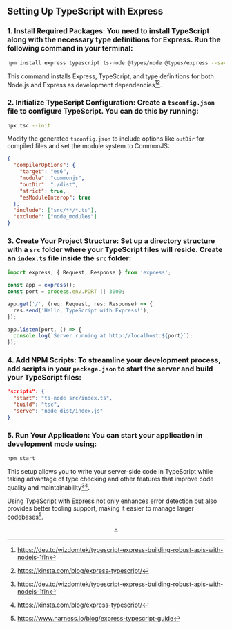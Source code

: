 ## Setting Up TypeScript with Express

### 1. **Install Required Packages**: You need to install TypeScript along with the necessary type definitions for Express. Run the following command in your terminal:

```bash
npm install express typescript ts-node @types/node @types/express --save-dev
```

This command installs Express, TypeScript, and type definitions for both Node.js and Express as development dependencies[^2][^3].
### 2. **Initialize TypeScript Configuration**: Create a `tsconfig.json` file to configure TypeScript. You can do this by running:

```bash
npx tsc --init
```

Modify the generated `tsconfig.json` to include options like `outDir` for compiled files and set the module system to CommonJS:

```json
{
  "compilerOptions": {
    "target": "es6",
    "module": "commonjs",
    "outDir": "./dist",
    "strict": true,
    "esModuleInterop": true
  },
  "include": ["src/**/*.ts"],
  "exclude": ["node_modules"]
}
```

### 3. **Create Your Project Structure**: Set up a directory structure with a `src` folder where your TypeScript files will reside. Create an `index.ts` file inside the `src` folder:

```typescript
import express, { Request, Response } from 'express';

const app = express();
const port = process.env.PORT || 3000;

app.get('/', (req: Request, res: Response) => {
  res.send('Hello, TypeScript with Express!');
});

app.listen(port, () => {
  console.log(`Server running at http://localhost:${port}`);
});
```

### 4. **Add NPM Scripts**: To streamline your development process, add scripts in your `package.json` to start the server and build your TypeScript files:

```json
"scripts": {
  "start": "ts-node src/index.ts",
  "build": "tsc",
  "serve": "node dist/index.js"
}
```

### 5. **Run Your Application**: You can start your application in development mode using:

```bash
npm start
```


This setup allows you to write your server-side code in TypeScript while taking advantage of type checking and other features that improve code quality and maintainability[^2][^3].

Using TypeScript with Express not only enhances error detection but also provides better tooling support, making it easier to manage larger codebases[^7].

<div style="text-align: center">⁂</div>

[^1]: https://www.youtube.com/watch?v=qy8PxD3alWw

[^2]: https://dev.to/wizdomtek/typescript-express-building-robust-apis-with-nodejs-1fln

[^3]: https://kinsta.com/blog/express-typescript/

[^4]: https://www.youtube.com/watch?v=Be7X6QJusJA

[^5]: https://www.reddit.com/r/node/comments/m2krtg/should_you_use_typescript_on_node_express/

[^6]: https://blog.logrocket.com/how-to-set-up-node-typescript-express/

[^7]: https://www.harness.io/blog/express-typescript-guide

[^8]: https://stackoverflow.com/questions/58506092/can-i-develop-node-js-express-app-in-both-javascript-and-typescript-together

